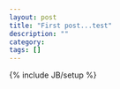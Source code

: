 ```yaml
---
layout: post
title: "First post...test"
description: ""
category: 
tags: []
---
```

{% include JB/setup %}
